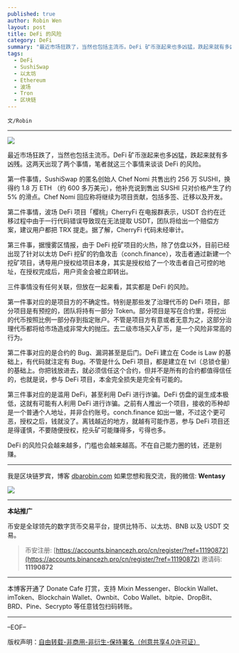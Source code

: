 ```yaml
---
published: true
author: Robin Wen
layout: post
title: DeFi 的风险
category: DeFi
summary: "最近市场狂跌了，当然也包括主流币。DeFi 矿币涨起来也多凶猛，跌起来就有多凶残。这两天出现了两个事情，笔者就这三个事情来谈谈 DeFi 的风险。三件事情没有任何关联，但放在一起来看，其实都是 DeFi 的风险。DeFi 的风险只会越来越多，门槛也会越来越高。不在自己能力圈的钱，还是别赚。"
tags:
  - DeFi
  - SushiSwap
  - 以太坊
  - Ethereum
  - 波场
  - Tron
  - 区块链
---
```


`文/Robin`

***

![](https://cdn.dbarobin.com/wox5zxx.png)

最近市场狂跌了，当然也包括主流币。DeFi 矿币涨起来也多凶猛，跌起来就有多凶残。这两天出现了两个事情，笔者就这三个事情来谈谈 DeFi 的风险。

第一件事情，SushiSwap 的匿名创始人 Chef Nomi 共售出约 256 万 SUSHI，换得约 1.8 万 ETH （约 600 多万美元），他补充说到售出 SUSHI 只对价格产生了约 5% 的滑点。Chef Nomi 回应称将继续为项目贡献，包括多签、迁移以及开发。

第二件事情，波场 DeFi 项目「樱桃」CherryFi 在电报群表示，USDT 合约在迁移过程中由于一行代码错误导致现在无法提取 USDT，团队将给出一个赔偿方案，建议用户都把 TRX 提走。据了解，CherryFi 代码未经审计。

第三件事，据慢雾区情报，由于 DeFi 挖矿项目的火热，除了仿盘以外，目前已经出现了针对以太坊 DeFi 挖矿的钓鱼攻击（conch.finance），攻击者通过新建一个挖矿项目，诱导用户授权给项目本身，其实是授权给了一个攻击者自己可控的地址，在授权完成后，用户资金会被立即转出。

三件事情没有任何关联，但放在一起来看，其实都是 DeFi 的风险。

第一件事对应的是项目方的不确定性。特别是那些发了治理代币的 DeFi 项目，部分项目是有预挖的，团队将持有一部分 Token。部分项目是写在合约里，将挖出的代币按照比例一部分存到指定账户。不管是项目方有意或者无意为之，这部分治理代币都将给市场造成非常大的抛压。去二级市场买入矿币，是一个风险非常高的行为。

第二件事对应的是合约的 Bug、漏洞甚至是后门。DeFi 建立在 Code is Law 的基础上，有代码就注定有 Bug。不管是什么 DeFi 项目，都是建立在 tvl（总锁仓量）的基础上。你把钱放进去，就必须信任这个合约，但并不是所有的合约都值得信任的，也就是说，参与 DeFi 项目，本金完全损失是完全有可能的。

第三件事对应的是滥用 DeFi，甚至利用 DeFi 进行诈骗。DeFi 仿盘的诞生成本极低，这就有可能有人利用 DeFi 进行诈骗。之前有人推出一个项目，接收的币种却是一个普通个人地址，并非合约账号。conch.finance 如出一辙，不过这个更可恶，授权之后，钱就没了。离钱越近的地方，就越有可能作恶，参与 DeFi 项目还是得谨慎，不要随便授权，挖头矿可能赚得多，亏得也多。

DeFi 的风险只会越来越多，门槛也会越来越高。不在自己能力圈的钱，还是别赚。

***

我是区块链罗宾，博客 [dbarobin.com](https://dbarobin.com/)
如果您想和我交流，我的微信: **Wentasy**

![](https://cdn.dbarobin.com/v4yywe2.png)

***

**本站推广**

币安是全球领先的数字货币交易平台，提供比特币、以太坊、BNB 以及 USDT 交易。

> 币安注册: [https://accounts.binancezh.pro/cn/register/?ref=11190872](https://accounts.binancezh.pro/cn/register/?ref=11190872)
> 邀请码: **11190872**

***

本博客开通了 Donate Cafe 打赏，支持 Mixin Messenger、Blockin Wallet、imToken、Blockchain Wallet、Ownbit、Cobo Wallet、bitpie、DropBit、BRD、Pine、Secrypto 等任意钱包扫码转账。

<center>
    <div class="--donate-button"
         data-button-id="f8b9df0d-af9a-460d-8258-d3f435445075"
    ></div>
</center>

***

–EOF–

版权声明：[自由转载-非商用-非衍生-保持署名（创意共享4.0许可证）](http://creativecommons.org/licenses/by-nc-nd/4.0/deed.zh)